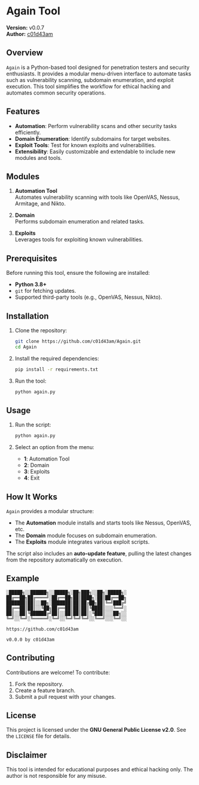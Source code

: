 # Again Tool

**Version:** v0.0.7  
**Author:** [c01d43am](https://github.com/c01d43am)  

## Overview

`Again` is a Python-based tool designed for penetration testers and security enthusiasts. It provides a modular menu-driven interface to automate tasks such as vulnerability scanning, subdomain enumeration, and exploit execution. This tool simplifies the workflow for ethical hacking and automates common security operations.

## Features

- **Automation**: Perform vulnerability scans and other security tasks efficiently.
- **Domain Enumeration**: Identify subdomains for target websites.
- **Exploit Tools**: Test for known exploits and vulnerabilities.
- **Extensibility**: Easily customizable and extendable to include new modules and tools.

## Modules

1. **Automation Tool**  
   Automates vulnerability scanning with tools like OpenVAS, Nessus, Armitage, and Nikto.

2. **Domain**  
   Performs subdomain enumeration and related tasks.

3. **Exploits**  
   Leverages tools for exploiting known vulnerabilities.

## Prerequisites

Before running this tool, ensure the following are installed:

- **Python 3.8+**
- `git` for fetching updates.
- Supported third-party tools (e.g., OpenVAS, Nessus, Nikto).

## Installation

1. Clone the repository:
   ```bash
   git clone https://github.com/c01d43am/Again.git
   cd Again
   ```

2. Install the required dependencies:
   ```bash
   pip install -r requirements.txt
   ```

3. Run the tool:
   ```bash
   python again.py
   ```

## Usage

1. Run the script:
   ```bash
   python again.py
   ```

2. Select an option from the menu:
   - **1**: Automation Tool
   - **2**: Domain
   - **3**: Exploits
   - **4**: Exit

## How It Works

`Again` provides a modular structure:
- The **Automation** module installs and starts tools like Nessus, OpenVAS, etc.
- The **Domain** module focuses on subdomain enumeration.
- The **Exploits** module integrates various exploit scripts.

The script also includes an **auto-update feature**, pulling the latest changes from the repository automatically on execution.

## Example

```plaintext
░█████╗░░██████╗░░█████╗░██╗███╗░░██╗░█████╗░
██╔══██╗██╔════╝░██╔══██╗██║████╗░██║██╔══██╗
███████║██║░░██╗░███████║██║██╔██╗██║╚═╝███╔╝
██╔══██║██║░░╚██╗██╔══██║██║██║╚████║░░░╚══╝░
██║░░██║╚██████╔╝██║░░██║██║██║░╚███║░░░██╗░░
╚═╝░░╚═╝░╚═════╝░╚═╝░░╚═╝╚═╝╚═╝░░╚══╝░░░╚═╝░░

https://github.com/c01d43am

v0.0.0 by c01d43am
```

## Contributing

Contributions are welcome! To contribute:
1. Fork the repository.
2. Create a feature branch.
3. Submit a pull request with your changes.

## License

This project is licensed under the **GNU General Public License v2.0**. See the `LICENSE` file for details.

## Disclaimer

This tool is intended for educational purposes and ethical hacking only. The author is not responsible for any misuse.

